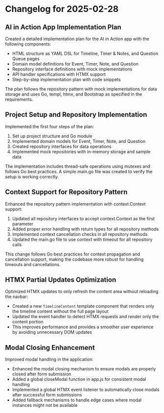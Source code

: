 # Changelog for 2025-02-28

## AI in Action App Implementation Plan

Created a detailed implementation plan for the AI in Action app with the following components:

- HTML structure as YAML DSL for Timeline, Timer & Notes, and Question Queue pages
- Domain model definitions for Event, Timer, Note, and Question
- Repository interface definitions with mock implementations
- API handler specifications with HTMX support
- Step-by-step implementation plan with code snippets

The plan follows the repository pattern with mock implementations for data storage and uses Go, templ, htmx, and Bootstrap as specified in the requirements.

## Project Setup and Repository Implementation

Implemented the first four steps of the plan:

1. Set up project structure and Go module
2. Implemented domain models for Event, Timer, Note, and Question
3. Created repository interfaces for data operations
4. Implemented mock repositories with in-memory storage and sample data

The implementation includes thread-safe operations using mutexes and follows Go best practices. A simple main.go file was created to verify the setup is working correctly.

## Context Support for Repository Pattern

Enhanced the repository pattern implementation with context.Context support:

1. Updated all repository interfaces to accept context.Context as the first parameter
2. Added proper error handling with return types for all repository methods
3. Implemented context cancellation checks in all repository methods
4. Updated the main.go file to use context with timeout for all repository calls

This change follows Go best practices for context propagation and cancellation support, making the codebase more robust for handling timeouts and cancellations.

## HTMX Partial Updates Optimization

Optimized HTMX updates to only refresh the content area without reloading the navbar:

- Created a new `TimelineContent` template component that renders only the timeline content without the full page layout
- Updated the event handler to detect HTMX requests and render only the content portion
- This improves performance and provides a smoother user experience by avoiding unnecessary DOM updates 

## Modal Closing Enhancement

Improved modal handling in the application:

- Enhanced the modal closing mechanism to ensure modals are properly closed after form submission
- Added a global closeModal function in app.js for consistent modal handling
- Implemented a global HTMX event listener to automatically close modals after successful form submissions
- Added fallback mechanisms to handle edge cases where modal instances might not be available 